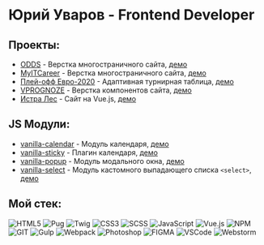 # Юрий Уваров - Frontend Developer

## Проекты:
- [ODDS](https://github.com/uvarov-frontend/odds) - Верстка многостраничного сайта, [демо](https://odds.frontend.uvarov.tech/)
- [MyITCareer](https://github.com/uvarov-frontend/myitcareer) - Верстка многостраничного сайта, [демо](https://myitcareer.frontend.uvarov.tech/)
- [Плей-офф Евро-2020](https://github.com/uvarov-frontend/standings) - Адаптивная турнирная таблица, [демо](https://standings.frontend.uvarov.tech/)
- [VPROGNOZE](https://github.com/uvarov-frontend/vprognoze) - Верстка компонентов сайта, [демо](https://vprognoze.frontend.uvarov.tech/)
- [Истра Лес](https://github.com/uvarov-frontend/istra-les) - Сайт на Vue.js, [демо](https://istra-les.uvarov.tech/)

## JS Модули:
- [vanilla-calendar](https://github.com/uvarov-frontend/vanilla-calendar) - Модуль календаря, [демо](https://vanilla-calendar.frontend.uvarov.tech/)
- [vanilla-sticky](https://github.com/uvarov-frontend/vanilla-sticky) - Плагин календаря, [демо](https://vanilla-sticky.frontend.uvarov.tech/)
- [vanilla-popup](https://github.com/uvarov-frontend/vanilla-popup) - Модуль модального окна, [демо](https://vanilla-popup.frontend.uvarov.tech/)
- [vanilla-select](https://github.com/uvarov-frontend/vanilla-select) - Модуль кастомного выпадающего списка `<select>`, [демо](https://vanilla-select.frontend.uvarov.tech/)

## Мой стек:
![HTML5](https://img.shields.io/badge/HTML5-rgb(19,27,40)?style=for-the-badge&logo=HTML5)
![Pug](https://img.shields.io/badge/Pug-rgb(19,27,40)?style=for-the-badge&logo=Pug)
![Twig](https://img.shields.io/badge/TWIG-rgb(19,27,40)?style=for-the-badge&logo=Thymeleaf)
![CSS3](https://img.shields.io/badge/CSS3-rgb(19,27,40)?style=for-the-badge&logo=CSS3)
![SCSS](https://img.shields.io/badge/SCSS-rgb(19,27,40)?style=for-the-badge&logo=SASS)
![JavaScript](https://img.shields.io/badge/JavaScript-rgb(19,27,40)?style=for-the-badge&logo=JavaScript)
![Vue.js](https://img.shields.io/badge/Vue.js-rgb(19,27,40)?style=for-the-badge&logo=Vue.js)
![NPM](https://img.shields.io/badge/NPM-rgb(19,27,40)?style=for-the-badge&logo=NPM)
![GIT](https://img.shields.io/badge/GIT-rgb(19,27,40)?style=for-the-badge&logo=GIT)
![Gulp](https://img.shields.io/badge/Gulp-rgb(19,27,40)?style=for-the-badge&logo=Gulp)
![Webpack](https://img.shields.io/badge/Webpack-rgb(19,27,40)?style=for-the-badge&logo=Webpack)
![Photoshop](https://img.shields.io/badge/Photoshop-rgb(19,27,40)?style=for-the-badge&logo=adobephotoshop)
![FIGMA](https://img.shields.io/badge/Figma-rgb(19,27,40)?style=for-the-badge&logo=figma)
![VSCode](https://img.shields.io/badge/vscode-rgb(19,27,40)?style=for-the-badge&logo=visualstudio)
![Webstorm](https://img.shields.io/badge/webstorm-rgb(19,27,40)?style=for-the-badge&logo=webstorm)
